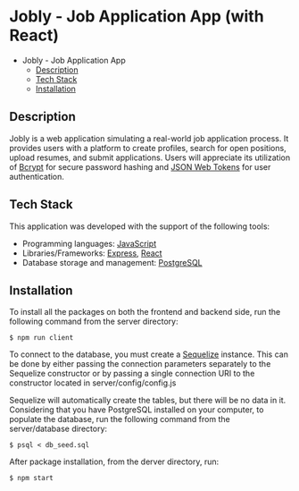 # Jobly - Job Application App (with React)

- Jobly - Job Application App
  - [Description](#description)
  - [Tech Stack](#tech-stack)
  - [Installation](#installation)
 

## Description

Jobly is a web application simulating a real-world job application process. It provides users with a platform to create profiles, search for open positions, upload resumes, and submit applications. Users will appreciate its utilization of [Bcrypt](https://www.npmjs.com/package/bcrypt) for secure password hashing and [JSON Web Tokens](https://jwt.io) for user authentication.
  
## Tech Stack

This application was developed with the support of the following tools:

- Programming languages: [JavaScript](https://www.javascript.com)
- Libraries/Frameworks: [Express](https://expressjs.com), [React](https://react.dev)
- Database storage and management: [PostgreSQL](https://www.postgresql.org)


## Installation

To install all the packages on both the frontend and backend side, run the following command from the server directory:

```shell
$ npm run client
```

To connect to the database, you must create a [Sequelize](https://sequelize.org/docs/v6/getting-started/) instance. This can be done by either passing the connection parameters separately to the Sequelize constructor or by passing a single connection URI to the constructor located in server/config/config.js

Sequelize will automatically create the tables, but there will be no data in it. Considering that you have PostgreSQL installed on your computer, to populate the database, run the following command from the server/database directory:

```shell
$ psql < db_seed.sql
```

After package installation, from the derver directory, run:

```shell
$ npm start
```




